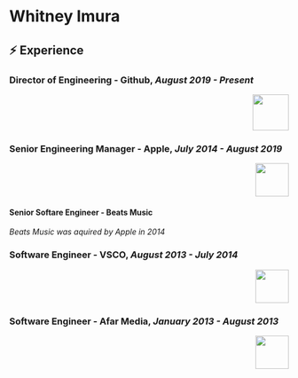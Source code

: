 # Whitney Imura


## :zap: Experience


### Director of Engineering - Github,  _August 2019 - Present_
<p align='right'><img height="65" src="https://www.shareicon.net/data/2015/08/04/79767_square_512x512.png"></p>



### Senior Engineering Manager - Apple, _July 2014 - August 2019_
<p align='right'><img height="60" src="https://encrypted-tbn0.gstatic.com/images?q=tbn:ANd9GcSDEhIr0bi1lsn-a6c5TtQNKihUftR7LBvOvg&usqp=CAU"></p>

 

#### Senior Softare Engineer - Beats Music
_Beats Music was aquired by Apple in 2014_


### Software Engineer - VSCO, _August 2013 - July 2014_
<p align='right'><img height="60" src="https://i.pinimg.com/originals/f8/dc/5b/f8dc5b9909819a9b17c212f57ed637dc.png"></p>



### Software Engineer - Afar Media, _January 2013 - August 2013_
<p align='right'><img height="60" src="https://media.glassdoor.com/sqll/735329/afar-media-squarelogo-1464078745383.png"></p>


